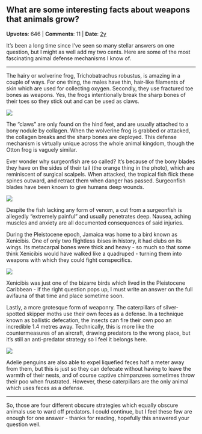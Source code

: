 ## What are some interesting facts about weapons that animals grow?
    
**Upvotes**: 646 | **Comments**: 11 | **Date**: [2y](https://www.quora.com/What-are-some-interesting-facts-about-weapons-that-animals-grow/answer/Gary-Meaney)

It’s been a long time since I’ve seen so many stellar answers on one question, but I might as well add my two cents. Here are some of the most fascinating animal defense mechanisms I know of.

* * *

The hairy or wolverine frog, Trichobatrachus robustus, is amazing in a couple of ways. For one thing, the males have thin, hair-like filaments of skin which are used for collecting oxygen. Secondly, they use fractured toe bones as weapons. Yes, the frogs intentionally break the sharp bones of their toes so they stick out and can be used as claws.

![](https://qph.fs.quoracdn.net/main-qimg-a28ced8921b832bf8b38a4a887209049-lq)

The “claws” are only found on the hind feet, and are usually attached to a bony nodule by collagen. When the wolverine frog is grabbed or attacked, the collagen breaks and the sharp bones are deployed. This defense mechanism is virtually unique across the whole animal kingdom, though the Otton frog is vaguely similar.

Ever wonder why surgeonfish are so called? It’s because of the bony blades they have on the sides of their tail (the orange thing in the photo), which are reminiscent of surgical scalpels. When attacked, the tropical fish flick these spines outward, and retract them when danger has passed. Surgeonfish blades have been known to give humans deep wounds.

![](https://qph.fs.quoracdn.net/main-qimg-b06a2394d034c82e9a11515ae9acef91-lq)

Despite the fish lacking any form of venom, a cut from a surgeonfish is allegedly “extremely painful” and usually penetrates deep. Nausea, aching muscles and anxiety are all documented consequences of said injuries.

During the Pleistocene epoch, Jamaica was home to a bird known as Xenicibis. One of only two flightless ibises in history, it had clubs on its wings. Its metacarpal bones were thick and heavy - so much so that some think Xenicibis would have walked like a quadruped - turning them into weapons with which they could fight conspecifics.

![](https://qph.fs.quoracdn.net/main-qimg-ba4093287e4506882bb6f7340f482415-pjlq)

Xenicibis was just one of the bizarre birds which lived in the Pleistocene Caribbean - if the right question pops up, I must write an answer on the full avifauna of that time and place sometime soon.

Lastly, a more grotesque form of weaponry. The caterpillars of silver-spotted skipper moths use their own feces as a defense. In a technique known as ballistic defecation, the insects can fire their own poo an incredible 1.4 metres away. Technically, this is more like the countermeasures of an aircraft, drawing predators to the wrong place, but it’s still an anti-predator strategy so I feel it belongs here.

![](https://qph.fs.quoracdn.net/main-qimg-20a45a2124c9db562b82d59b5ebac7f4-lq)

Adelie penguins are also able to expel liquefied feces half a meter away from them, but this is just so they can defecate without having to leave the warmth of their nests, and of course captive chimpanzees sometimes throw their poo when frustrated. However, these caterpillars are the only animal which uses feces as a defense.

* * *

So, those are four different obscure strategies which equally obscure animals use to ward off predators. I could continue, but I feel these few are enough for one answer - thanks for reading, hopefully this answered your question well.

